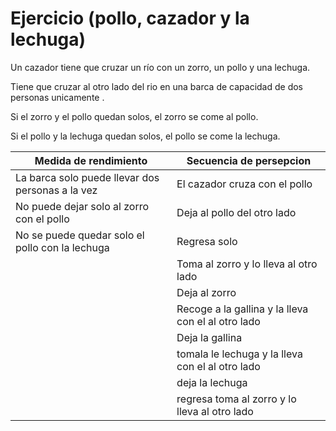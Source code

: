 # Ejercicio (pollo, cazador y la lechuga)

Un cazador tiene que cruzar un río con un zorro, un pollo y una lechuga.

Tiene que cruzar al otro lado del rio en una barca de capacidad de dos personas unicamente .

Si el zorro y el pollo quedan solos, el zorro se come al pollo.

Si el pollo y la lechuga quedan solos, el pollo se come la lechuga. 


| Medida de rendimiento | Secuencia de persepcion |
|----------|----------|
| La barca solo puede llevar dos personas a la vez    | El cazador cruza con el pollo| 
|No puede dejar solo al zorro con el pollo | Deja al pollo del otro lado  |
| No se puede quedar solo el pollo con la lechuga | Regresa solo  |
| | Toma al zorro y lo lleva al otro lado  | 
| | Deja al zorro |
| | Recoge a la gallina y la lleva con el al otro lado |
| | Deja la gallina  | 
| |tomala le lechuga y la lleva con el al otro lado  |
| |deja la lechuga |
|  |regresa toma al zorro y lo lleva al otro lado | 






